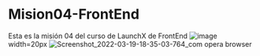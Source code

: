 # Mision04-FrontEnd
Esta es la misión 04 del curso de LaunchX de FrontEnd
![image](https://user-images.githubusercontent.com/99146156/159143129-6b56318b-f721-4158-8acb-34bc1091ef06.png) width=20px
![Screenshot_2022-03-19-18-35-03-764_com opera browser](https://user-images.githubusercontent.com/99146156/159143178-6f99d274-0876-42fa-b5a8-ac9eaec86213.jpg)
